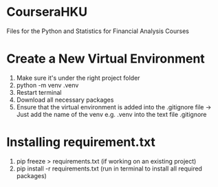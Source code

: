 # CourseraHKU
Files for the Python and Statistics for Financial Analysis Courses

# Create a New Virtual Environment
1. Make sure it's under the right project folder
2. python -m venv .venv
3. Restart terminal
4. Download all necessary packages
5. Ensure that the virtual environment is added into the .gitignore file -> Just add the name of the venv e.g. .venv into the text file .gitignore

# Installing requirement.txt
1. pip freeze > requirements.txt (if working on an existing project)
2. pip install -r requirements.txt (run in terminal to install all required packages)
